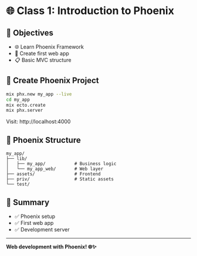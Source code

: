 # 🌐 Class 1: Introduction to Phoenix

## 🎯 Objectives

* 🌐 Learn Phoenix Framework
* 🚀 Create first web app
* 📋 Basic MVC structure

## 🚀 Create Phoenix Project

```bash
mix phx.new my_app --live
cd my_app
mix ecto.create
mix phx.server
```

Visit: http://localhost:4000

## 🎯 Phoenix Structure

```
my_app/
├── lib/
│   ├── my_app/           # Business logic
│   └── my_app_web/       # Web layer
├── assets/               # Frontend
├── priv/                 # Static assets
└── test/
```

## 📝 Summary

* ✅ Phoenix setup
* ✅ First web app
* ✅ Development server

---

**Web development with Phoenix! 🌐✨**

